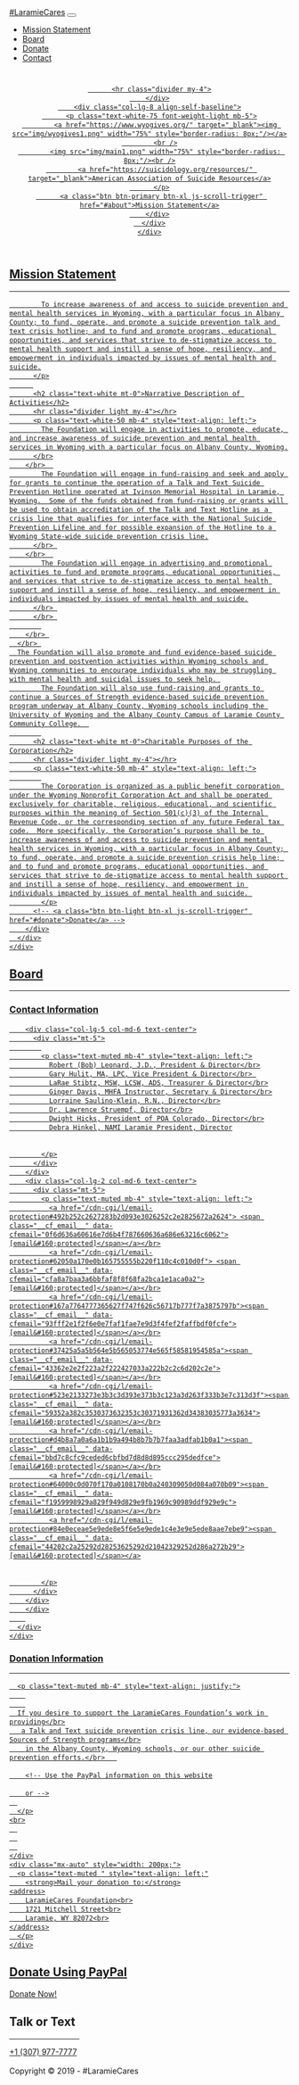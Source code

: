 <!DOCTYPE html>
<html lang="en">

<head>

  <meta charset="utf-8">
  <meta name="viewport" content="width=device-width, initial-scale=1, shrink-to-fit=no">
  <meta name="description" content="">
  <meta name="author" content="">

  <title>#LaramieCares</title>

  <!-- Font Awesome Icons -->
  <link href="vendor/fontawesome-free/css/all.min.css" rel="stylesheet" type="text/css">

  <!-- Google Fonts -->
  <link href="https://fonts.googleapis.com/css?family=Merriweather+Sans:400,700" rel="stylesheet">
  <link href='https://fonts.googleapis.com/css?family=Merriweather:400,300,300italic,400italic,700,700italic' rel='stylesheet' type='text/css'>

  <!-- Plugin CSS -->
  <link href="vendor/magnific-popup/magnific-popup.css" rel="stylesheet">

  <!-- Theme CSS - Includes Bootstrap -->
  <link href="css/creative.min.css" rel="stylesheet">

</head>

<body id="page-top">

  <!-- Navigation -->
  <nav class="navbar navbar-expand-lg navbar-light fixed-top py-3" id="mainNav">
    <div class="container">
      <a class="navbar-brand js-scroll-trigger" href="#page-top">#LaramieCares</a>
      <button class="navbar-toggler navbar-toggler-right" type="button" data-toggle="collapse" data-target="#navbarResponsive" aria-controls="navbarResponsive" aria-expanded="false" aria-label="Toggle navigation">
        <span class="navbar-toggler-icon"></span>
      </button>
      <div class="collapse navbar-collapse" id="navbarResponsive">
        <ul class="navbar-nav ml-auto my-2 my-lg-0">
          <li class="nav-item">
            <a class="nav-link js-scroll-trigger" href="#about">Mission Statement</a>
          </li>
          <li class="nav-item">
            <a class="nav-link js-scroll-trigger" href="#board">Board</a>
          </li>
          <li class="nav-item">
            <a class="nav-link js-scroll-trigger" href="#donate">Donate</a>
          </li>
          <li class="nav-item">
            <a class="nav-link js-scroll-trigger" href="#contact">Contact</a>
          </li>
        </ul>
      </div>
    </div>
  </nav>

  <!-- Masthead -->
  <header class="masthead">
    <div class="container h-100">
      <div class="row h-100 align-items-center justify-content-center text-center">
        <div class="col-lg-10 align-self-end">
          <a href="tel:+3079777777"><h1 class="text-uppercase text-white font-weight-bold"></h1>
          
          <hr class="divider my-4">
        </div>
        <div class="col-lg-8 align-self-baseline">
          <p class="text-white-75 font-weight-light mb-5">
            <a href="https://www.wyogives.org/" target="_blank"><img src="img/wyogives1.png" width="75%" style="border-radius: 8px;"/></a>
            <br />
            <img src="img/main1.png" width="75%" style="border-radius: 8px;"/><br />
            <a href="https://suicidology.org/resources/" target="_blank">American Association of Suicide Resources</a>
          </p>
          <a class="btn btn-primary btn-xl js-scroll-trigger" href="#about">Mission Statement</a>
        </div>
      </div>
    </div>
  </header>

  <!-- About Section -->
  <section class="page-section bg-primary" id="about">
    <div class="container">
      <div class="row justify-content-center">
        <div class="col-lg-8 text-center">
          <h2 class="text-white mt-0">Mission Statement</h2>
          <hr class="divider light my-4">
          <p class="text-white-50 mb-4" style="text-align: left;">

            To increase awareness of and access to suicide prevention and mental health services in Wyoming, with a particular focus in Albany County; to fund, operate, and promote a suicide prevention talk and text crisis hotline; and to fund and promote programs, educational opportunities, and services that strive to de-stigmatize access to mental health support and instill a sense of hope, resiliency, and empowerment in individuals impacted by issues of mental health and suicide.
          </p>
          
          <h2 class="text-white mt-0">Narrative Description of Activities</h2>
          <hr class="divider light my-4"></hr>
          <p class="text-white-50 mb-4" style="text-align: left;">
            The Foundation will engage in activities to promote, educate, and increase awareness of suicide prevention and mental health services in Wyoming with a particular focus on Albany County, Wyoming.
          </br>
        </br>  
            The Foundation will engage in fund-raising and seek and apply for grants to continue the operation of a Talk and Text Suicide Prevention Hotline operated at Ivinson Memorial Hospital in Laramie, Wyoming.  Some of the funds obtained from fund-raising or grants will be used to obtain accreditation of the Talk and Text Hotline as a crisis line that qualifies for interface with the National Suicide Prevention Lifeline and for possible expansion of the Hotline to a Wyoming State-wide suicide prevention crisis line.
          </br> 
        </br>  
            The Foundation will engage in advertising and promotional activities to fund and promote programs, educational opportunities, and services that strive to de-stigmatize access to mental health support and instill a sense of hope, resiliency, and empowerment in individuals impacted by issues of mental health and suicide.
          </br> 
          </br> 
            
        </br> 
      </br> 
      The Foundation will also promote and fund evidence-based suicide prevention and postvention activities within Wyoming schools and Wyoming communities to encourage individuals who may be struggling with mental health and suicidal issues to seek help. 
            The Foundation will also use fund-raising and grants to continue a Sources of Strength evidence-based suicide prevention program underway at Albany County, Wyoming schools including the University of Wyoming and the Albany County Campus of Laramie County Community College.  
            
          <h2 class="text-white mt-0">Charitable Purposes of the Corporation</h2>
          <hr class="divider light my-4"></hr>
          <p class="text-white-50 mb-4" style="text-align: left;">
            
            The Corporation is organized as a public benefit corporation under the Wyoming Nonprofit Corporation Act and shall be operated exclusively for charitable, religious, educational, and scientific purposes within the meaning of Section 501(c)(3) of the Internal Revenue Code, or the corresponding section of any future Federal tax code.  More specifically, the Corporation’s purpose shall be to increase awareness of and access to suicide prevention and mental health services in Wyoming, with a particular focus in Albany County; to fund, operate, and promote a suicide prevention crisis help line; and to fund and promote programs, educational opportunities, and services that strive to de-stigmatize access to mental health support and instill a sense of hope, resiliency, and empowerment in individuals impacted by issues of mental health and suicide. 
            </p>
          <!-- <a class="btn btn-light btn-xl js-scroll-trigger" href="#donate">Donate</a> -->
        </div>
      </div>
    </div>
  </section>

  <!-- Board Section -->
  <section class="page-section" id="board">
    <div class="container">
      <h2 class="text-center mt-0">Board</h2>
      <hr class="divider my-4">
      <i class="fas fa-4x fa-address-card text-primary my-4"></i>
            <h3 class="text-center h4 mb-2">Contact Information</h3>
      <div class="row justify-content-center">
        
        <div class="col-lg-5 col-md-6 text-center">
          <div class="mt-5">
            
            <p class="text-muted mb-4" style="text-align: left;">
              Robert (Bob) Leonard, J.D., President & Director</br>
              Gary Hulit, MA, LPC, Vice President & Director</br> 
              LaRae Stibtz, MSW, LCSW, ADS, Treasurer & Director</br>
              Ginger Davis, MHFA Instructor, Secretary & Director</br>
              Lorraine Saulino-Klein, R.N., Director</br>
              Dr. Lawrence Struempf, Director</br>
              Dwight Hicks, President of POA Colorado, Director</br>
              Debra Hinkel, NAMI Laramie President, Director


            </p>
          </div>
        </div>
        <div class="col-lg-2 col-md-6 text-center">
          <div class="mt-5">
            <p class="text-muted mb-4" style="text-align: left;">
              <a href="/cdn-cgi/l/email-protection#492b252c2627283b2d093e3026252c2e2825672a2624"> <span class="__cf_email__" data-cfemail="0f6d636a60616e7d6b4f787660636a686e63216c6062">[email&#160;protected]</span></a></br>
              <a href="/cdn-cgi/l/email-protection#62050a170e0b165755555b220f110c4c010d0f"> <span class="__cf_email__" data-cfemail="cfa8a7baa3a6bbfaf8f8f68fa2bca1e1aca0a2">[email&#160;protected]</span></a></br>
              <a href="/cdn-cgi/l/email-protection#167a7764777365627f747f626c56717b777f7a3875797b"><span class="__cf_email__" data-cfemail="93fff2e1f2f6e0e7faf1fae7e9d3f4fef2faffbdf0fcfe">[email&#160;protected]</span></a></br>
              <a href="/cdn-cgi/l/email-protection#37425a5a5b564e5b565053774e565f58581954585a"><span class="__cf_email__" data-cfemail="43362e2e2f223a2f222427033a222b2c2c6d202c2e">[email&#160;protected]</span></a></br>
              <a href="/cdn-cgi/l/email-protection#523e2133273e3b3c3d393e373b3c123a3d263f333b3e7c313d3f"><span class="__cf_email__" data-cfemail="59352a382c3530373632353c30371931362d34383035773a3634">[email&#160;protected]</span></a></br>
              <a href="/cdn-cgi/l/email-protection#d4b8a7a0a6a1b1b9a494b8b7b7b7faa3adfab1b0a1"><span class="__cf_email__" data-cfemail="bbd7c8cfc9ceded6cbfbd7d8d8d895ccc295dedfce">[email&#160;protected]</span></a></br>
              <a href="/cdn-cgi/l/email-protection#64000c0d070f170a0108170b0a240309050d084a070b09"><span class="__cf_email__" data-cfemail="f1959998929a829f949d829e9fb1969c90989ddf929e9c">[email&#160;protected]</span></a></br>
              <a href="/cdn-cgi/l/email-protection#84e0eceae5e9ede8e5f6e5e9ede1c4e3e9e5ede8aae7ebe9"><span class="__cf_email__" data-cfemail="44202c2a25292d28253625292d21042329252d286a272b29">[email&#160;protected]</span></a>


            </p>
          </div>
        </div>
        </div>
        
      </div>
    </div>
    
  </div>
  </section>

  <!-- Portfolio Section -->
  <!-- <section id="portfolio">
    <div class="container-fluid p-0">
      <div class="row no-gutters">
        <div class="col-lg-4 col-sm-6">
          <a class="portfolio-box" href="img/portfolio/fullsize/1.jpg">
            <img class="img-fluid" src="img/portfolio/thumbnails/1.jpg" alt="">
            <div class="portfolio-box-caption">
              <div class="project-category text-white-50">
                Category
              </div>
              <div class="project-name">
                Project Name
              </div>
            </div>
          </a>
        </div>
        <div class="col-lg-4 col-sm-6">
          <a class="portfolio-box" href="img/portfolio/fullsize/2.jpg">
            <img class="img-fluid" src="img/portfolio/thumbnails/2.jpg" alt="">
            <div class="portfolio-box-caption">
              <div class="project-category text-white-50">
                Category
              </div>
              <div class="project-name">
                Project Name
              </div>
            </div>
          </a>
        </div>
        <div class="col-lg-4 col-sm-6">
          <a class="portfolio-box" href="img/portfolio/fullsize/3.jpg">
            <img class="img-fluid" src="img/portfolio/thumbnails/3.jpg" alt="">
            <div class="portfolio-box-caption">
              <div class="project-category text-white-50">
                Category
              </div>
              <div class="project-name">
                Project Name
              </div>
            </div>
          </a>
        </div>
        <div class="col-lg-4 col-sm-6">
          <a class="portfolio-box" href="img/portfolio/fullsize/4.jpg">
            <img class="img-fluid" src="img/portfolio/thumbnails/4.jpg" alt="">
            <div class="portfolio-box-caption">
              <div class="project-category text-white-50">
                Category
              </div>
              <div class="project-name">
                Project Name
              </div>
            </div>
          </a>
        </div>
        <div class="col-lg-4 col-sm-6">
          <a class="portfolio-box" href="img/portfolio/fullsize/5.jpg">
            <img class="img-fluid" src="img/portfolio/thumbnails/5.jpg" alt="">
            <div class="portfolio-box-caption">
              <div class="project-category text-white-50">
                Category
              </div>
              <div class="project-name">
                Project Name
              </div>
            </div>
          </a>
        </div>
        <div class="col-lg-4 col-sm-6">
          <a class="portfolio-box" href="img/portfolio/fullsize/6.jpg">
            <img class="img-fluid" src="img/portfolio/thumbnails/6.jpg" alt="">
            <div class="portfolio-box-caption p-3">
              <div class="project-category text-white-50">
                Category
              </div>
              <div class="project-name">
                Project Name
              </div>
            </div>
          </a>
        </div>
      </div>
    </div>
  </section> -->

  <!-- Call to Action Section -->
  <div class="container">
      <h3 class="text-center h4 mb-2">Donation Information</h3>
      <hr class="divider my-4">
    <div class="row justify-content-center">
      
    
      <p class="text-muted mb-4" style="text-align: justify;">
        
        
      If you desire to support the LaramieCares Foundation’s work in providing</br>
       a Talk and Text suicide prevention crisis line, our evidence-based Sources of Strength programs</br>
        in the Albany County, Wyoming schools, or our other suicide prevention efforts.</br>   

        <!-- Use the PayPal information on this website

        or -->
      
      </p>
    <br>
      
      
      
    </div>
    <div class="mx-auto" style="width: 200px;">
      <p class="text-muted " style="text-align: left;"
        <strong>Mail your donation to:</strong>
    <address>
        LaramieCares Foundation<br>
        1721 Mitchell Street<br>
        Laramie, WY 82072<br>
    </address>
      </p>
    </div>
  <section class="page-section bg-dark text-white" id="donate">
    <div class="container text-center">
      <h2 class="mb-4">Donate Using PayPal</h2>
      <a class="btn btn-light btn-xl" href="https://startbootstrap.com/themes/creative/">Donate Now!</a>
    </div>
  </section>

  <!-- Contact Section -->
  <section class="page-section" id="contact">
    <div class="container" style="z-index: 1; background-color: #ffffff;  width: 25%">
      <div class="row justify-content-center" >
        <div class="col-lg-8 text-center">
          <h2 class="mt-0">Talk or Text</h2>
          <hr class="divider my-4">
        </div>
      </div>
      <div class="row">
        <div class="col-lg-4 container text-center mb-5 mb-lg-0">
          <i class="fas fa-phone fa-3x mb-3 text-muted"></i>
          <div><a href="tel:+3079777777">+1 (307) 977-7777</a></div>
          </div><br>
        </div>
        <!-- <div class="col-lg-4 mr-auto text-center"> -->
          <!-- <i class="fas fa-envelope fa-3x mb-3 text-muted"></i> -->
          <!-- Make sure to change the email address in anchor text AND the link below! -->
          <!-- <a class="d-block" href="mailto:contact@yourwebsite.com">contact@yourwebsite.com</a> -->
        <!-- </div> -->
      </div>
    </div>
  </section>

  <!-- Footer -->
  <footer class="bg-light py-5">
    <div class="container">
      <div class="small text-center text-muted">Copyright &copy; 2019 - #LaramieCares</div>
    </div>
  </footer>

  <!-- Bootstrap core JavaScript -->
  <script data-cfasync="false" src="/cdn-cgi/scripts/5c5dd728/cloudflare-static/email-decode.min.js"></script><script src="vendor/jquery/jquery.min.js"></script>
  <script src="vendor/bootstrap/js/bootstrap.bundle.min.js"></script>

  <!-- Plugin JavaScript -->
  <script src="vendor/jquery-easing/jquery.easing.min.js"></script>
  <script src="vendor/magnific-popup/jquery.magnific-popup.min.js"></script>

  <!-- Custom scripts for this template -->
  <script src="js/creative.min.js"></script>

</body>

</html>
